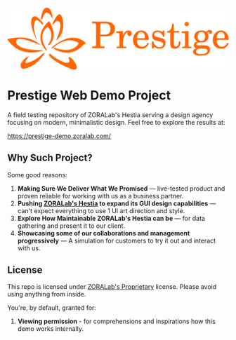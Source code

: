 [![Prestige](resources/logos/logo-1200x335.svg)](https://github.com/ZORALab/demo-web-prestige)

# Prestige Web Demo Project
A field testing repository of ZORALab's Hestia serving a design agency focusing
on modern, minimalistic design. Feel free to explore the results at:

https://prestige-demo.zoralab.com/




## Why Such Project?
Some good reasons:

1. **Making Sure We Deliver What We Promised** — live-tested product and proven
   reliable for working with us as a business partner.
2. **Pushing [ZORALab's Hestia](https://hestia.zoralab.com) to expand its GUI
   design capabilities** — can't expect everything to use 1 UI art direction and
   style.
3. **Explore How Maintainable ZORALab's Hestia can be** — for data gathering and
   present it to our client.
4. **Showcasing some of our collaborations and management progressively** — A
   simulation for customers to try it out and interact with us.




## License
This repo is licensed under [ZORALab's Proprietary](/LICENSE.pdf) license.
Please avoid using anything from inside.

You're, by default, granted for:

1. **Viewing permission** - for comprehensions and inspirations how this demo
   works internally.
